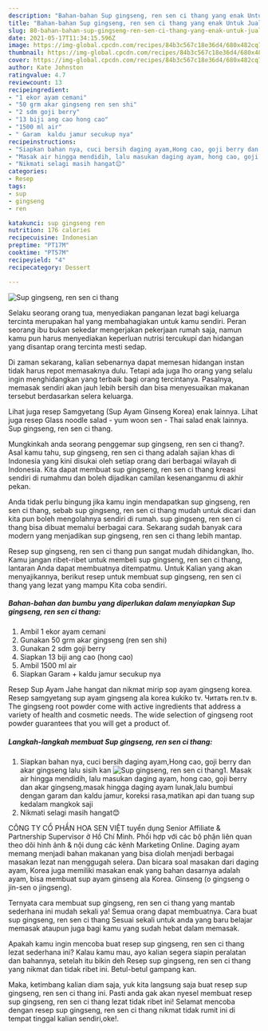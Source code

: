 ```yaml
---
description: "Bahan-bahan Sup gingseng, ren sen ci thang yang enak Untuk Jualan"
title: "Bahan-bahan Sup gingseng, ren sen ci thang yang enak Untuk Jualan"
slug: 80-bahan-bahan-sup-gingseng-ren-sen-ci-thang-yang-enak-untuk-jualan
date: 2021-05-17T11:34:15.596Z
image: https://img-global.cpcdn.com/recipes/84b3c567c18e36d4/680x482cq70/sup-gingseng-ren-sen-ci-thang-foto-resep-utama.jpg
thumbnail: https://img-global.cpcdn.com/recipes/84b3c567c18e36d4/680x482cq70/sup-gingseng-ren-sen-ci-thang-foto-resep-utama.jpg
cover: https://img-global.cpcdn.com/recipes/84b3c567c18e36d4/680x482cq70/sup-gingseng-ren-sen-ci-thang-foto-resep-utama.jpg
author: Kate Johnston
ratingvalue: 4.7
reviewcount: 13
recipeingredient:
- "1 ekor ayam cemani"
- "50 grm akar gingseng ren sen shi"
- "2 sdm goji berry"
- "13 biji ang cao hong cao"
- "1500 ml air"
- " Garam  kaldu jamur secukup nya"
recipeinstructions:
- "Siapkan bahan nya, cuci bersih daging ayam,Hong cao, goji berry dan akar gingseng lalu sisih kan"
- "Masak air hingga mendidih, lalu masukan daging ayam, hong cao, goji berry dan akar gingseng,masak hingga daging ayam lunak,lalu bumbui dengan garam dan kaldu jamur, koreksi rasa,matikan api dan tuang sup kedalam mangkok saji"
- "Nikmati selagi masih hangat😊"
categories:
- Resep
tags:
- sup
- gingseng
- ren

katakunci: sup gingseng ren 
nutrition: 176 calories
recipecuisine: Indonesian
preptime: "PT17M"
cooktime: "PT57M"
recipeyield: "4"
recipecategory: Dessert

---
```



![Sup gingseng, ren sen ci thang](https://img-global.cpcdn.com/recipes/84b3c567c18e36d4/680x482cq70/sup-gingseng-ren-sen-ci-thang-foto-resep-utama.jpg)

Selaku seorang orang tua, menyediakan panganan lezat bagi keluarga tercinta merupakan hal yang membahagiakan untuk kamu sendiri. Peran seorang ibu bukan sekedar mengerjakan pekerjaan rumah saja, namun kamu pun harus menyediakan keperluan nutrisi tercukupi dan hidangan yang disantap orang tercinta mesti sedap.

Di zaman  sekarang, kalian sebenarnya dapat memesan hidangan instan tidak harus repot memasaknya dulu. Tetapi ada juga lho orang yang selalu ingin menghidangkan yang terbaik bagi orang tercintanya. Pasalnya, memasak sendiri akan jauh lebih bersih dan bisa menyesuaikan makanan tersebut berdasarkan selera keluarga. 

Lihat juga resep Samgyetang (Sup Ayam Ginseng Korea) enak lainnya. Lihat juga resep Glass noodle salad - yum woon sen - Thai salad enak lainnya. Sup gingseng, ren sen ci thang.

Mungkinkah anda seorang penggemar sup gingseng, ren sen ci thang?. Asal kamu tahu, sup gingseng, ren sen ci thang adalah sajian khas di Indonesia yang kini disukai oleh setiap orang dari berbagai wilayah di Indonesia. Kita dapat membuat sup gingseng, ren sen ci thang kreasi sendiri di rumahmu dan boleh dijadikan camilan kesenanganmu di akhir pekan.

Anda tidak perlu bingung jika kamu ingin mendapatkan sup gingseng, ren sen ci thang, sebab sup gingseng, ren sen ci thang mudah untuk dicari dan kita pun boleh mengolahnya sendiri di rumah. sup gingseng, ren sen ci thang bisa dibuat memalui berbagai cara. Sekarang sudah banyak cara modern yang menjadikan sup gingseng, ren sen ci thang lebih mantap.

Resep sup gingseng, ren sen ci thang pun sangat mudah dihidangkan, lho. Kamu jangan ribet-ribet untuk membeli sup gingseng, ren sen ci thang, lantaran Anda dapat membuatnya ditempatmu. Untuk Kalian yang akan menyajikannya, berikut resep untuk membuat sup gingseng, ren sen ci thang yang lezat yang mampu Kita coba sendiri.

<!--inarticleads1-->

##### Bahan-bahan dan bumbu yang diperlukan dalam menyiapkan Sup gingseng, ren sen ci thang:

1. Ambil 1 ekor ayam cemani
1. Gunakan 50 grm akar gingseng (ren sen shi)
1. Gunakan 2 sdm goji berry
1. Siapkan 13 biji ang cao (hong cao)
1. Ambil 1500 ml air
1. Siapkan  Garam + kaldu jamur secukup nya


Resep Sup Ayam Jahe hangat dan nikmat mirip sop ayam gingseng korea. Resep samgyetang sup ayam gingseng ala korea kukiko tv. Читать ren.tv в. The gingseng root powder come with active ingredients that address a variety of health and cosmetic needs. The wide selection of gingseng root powder guarantees that you will get a product of. 

<!--inarticleads2-->

##### Langkah-langkah membuat Sup gingseng, ren sen ci thang:

1. Siapkan bahan nya, cuci bersih daging ayam,Hong cao, goji berry dan akar gingseng lalu sisih kan
<img src="https://img-global.cpcdn.com/steps/95d5e27f026f1a68/160x128cq70/sup-gingseng-ren-sen-ci-thang-langkah-memasak-1-foto.jpg" alt="Sup gingseng, ren sen ci thang">1. Masak air hingga mendidih, lalu masukan daging ayam, hong cao, goji berry dan akar gingseng,masak hingga daging ayam lunak,lalu bumbui dengan garam dan kaldu jamur, koreksi rasa,matikan api dan tuang sup kedalam mangkok saji
1. Nikmati selagi masih hangat😊


CÔNG TY CỔ PHẦN HOA SEN VIỆT tuyển dụng Senior Affiliate &amp; Partnership Supervisor ở Hồ Chí Minh. Phối hợp với các bộ phận liên quan theo dõi hình ảnh &amp; nội dung các kênh Marketing Online. Daging ayam memang menjadi bahan makanan yang bisa diolah menjadi berbagai masakan lezat nan menggugah selera. Dan bicara soal masakan dari daging ayam, Korea juga memiliki masakan enak yang bahan dasarnya adalah ayam, bisa membuat sup ayam ginseng ala Korea. Ginseng (o gingseng o jin-sen o jingseng). 

Ternyata cara membuat sup gingseng, ren sen ci thang yang mantab sederhana ini mudah sekali ya! Semua orang dapat membuatnya. Cara buat sup gingseng, ren sen ci thang Sesuai sekali untuk anda yang baru belajar memasak ataupun juga bagi kamu yang sudah hebat dalam memasak.

Apakah kamu ingin mencoba buat resep sup gingseng, ren sen ci thang lezat sederhana ini? Kalau kamu mau, ayo kalian segera siapin peralatan dan bahannya, setelah itu bikin deh Resep sup gingseng, ren sen ci thang yang nikmat dan tidak ribet ini. Betul-betul gampang kan. 

Maka, ketimbang kalian diam saja, yuk kita langsung saja buat resep sup gingseng, ren sen ci thang ini. Pasti anda gak akan nyesel membuat resep sup gingseng, ren sen ci thang lezat tidak ribet ini! Selamat mencoba dengan resep sup gingseng, ren sen ci thang nikmat tidak rumit ini di tempat tinggal kalian sendiri,oke!.

